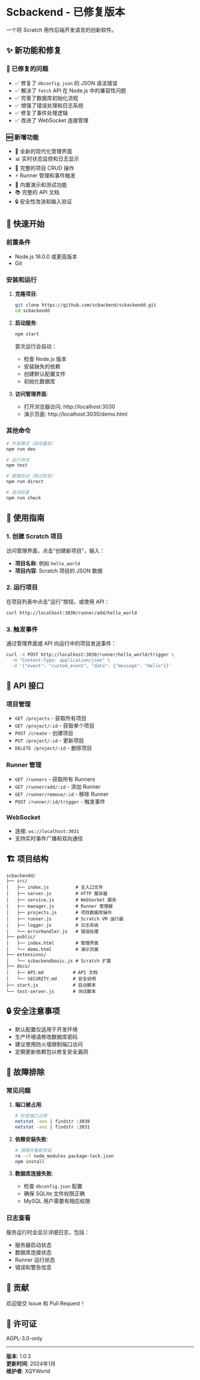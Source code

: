 # Scbackend - 已修复版本

一个将 Scratch 用作后端开发语言的创新软件。

## ✨ 新功能和修复

### 🔧 已修复的问题
- ✅ 修复了 `dbconfig.json` 的 JSON 语法错误
- ✅ 解决了 `fetch` API 在 Node.js 中的兼容性问题
- ✅ 完善了数据库初始化流程
- ✅ 增强了错误处理和日志系统
- ✅ 修复了事件处理逻辑
- ✅ 改进了 WebSocket 连接管理

### 🆕 新增功能
- 🎨 全新的现代化管理界面
- 📊 实时状态监控和日志显示
- 🔄 完整的项目 CRUD 操作
- ⚡ Runner 管理和事件触发
- 🧪 内置演示和测试功能
- 📚 完整的 API 文档
- 🔒 安全性改进和输入验证

## 🚀 快速开始

### 前置条件
- Node.js 16.0.0 或更高版本
- Git

### 安装和运行

1. **克隆项目**:
   ```bash
   git clone https://github.com/scbackend/scbackendd.git
   cd scbackendd
   ```

2. **启动服务**:
   ```bash
   npm start
   ```
   
   首次运行会自动：
   - 检查 Node.js 版本
   - 安装缺失的依赖
   - 创建默认配置文件
   - 初始化数据库

3. **访问管理界面**:
   - 打开浏览器访问: http://localhost:3030
   - 演示页面: http://localhost:3030/demo.html

### 其他命令

```bash
# 开发模式（自动重启）
npm run dev

# 运行测试
npm test

# 直接启动（跳过检查）
npm run direct

# 语法检查
npm run check
```

## 🎯 使用指南

### 1. 创建 Scratch 项目

访问管理界面，点击"创建新项目"，输入：
- **项目名称**: 例如 `hello_world`
- **项目内容**: Scratch 项目的 JSON 数据

### 2. 运行项目

在项目列表中点击"运行"按钮，或使用 API：
```bash
curl http://localhost:3030/runner/add/hello_world
```

### 3. 触发事件

通过管理界面或 API 向运行中的项目发送事件：
```bash
curl -X POST http://localhost:3030/runner/hello_world/trigger \
  -H "Content-Type: application/json" \
  -d '{"event": "custom_event", "data": {"message": "Hello"}}'
```

## 📡 API 接口

### 项目管理
- `GET /projects` - 获取所有项目
- `GET /project/:id` - 获取单个项目
- `POST /create` - 创建项目
- `PUT /project/:id` - 更新项目
- `DELETE /project/:id` - 删除项目

### Runner 管理
- `GET /runners` - 获取所有 Runners
- `GET /runner/add/:id` - 添加 Runner
- `GET /runner/remove/:id` - 移除 Runner
- `POST /runner/:id/trigger` - 触发事件

### WebSocket
- 连接: `ws://localhost:3031`
- 支持实时事件广播和双向通信

## 🏗️ 项目结构

```
scbackendd/
├── src/
│   ├── index.js          # 主入口文件
│   ├── server.js         # HTTP 服务器
│   ├── service.js        # WebSocket 服务
│   ├── manager.js        # Runner 管理器
│   ├── projects.js       # 项目数据库操作
│   ├── runner.js         # Scratch VM 运行器
│   ├── logger.js         # 日志系统
│   └── errorHandler.js   # 错误处理
├── public/
│   ├── index.html        # 管理界面
│   └── demo.html         # 演示页面
├── extensions/
│   └── scbackendbasic.js # Scratch 扩展
├── docs/
│   ├── API.md           # API 文档
│   └── SECURITY.md      # 安全说明
├── start.js             # 启动脚本
└── test-server.js       # 测试脚本
```

## 🔒 安全注意事项

- 默认配置仅适用于开发环境
- 生产环境请修改数据库密码
- 建议使用防火墙限制端口访问
- 定期更新依赖包以修复安全漏洞

## 🐛 故障排除

### 常见问题

1. **端口被占用**:
   ```bash
   # 检查端口占用
   netstat -ano | findstr :3030
   netstat -ano | findstr :3031
   ```

2. **依赖安装失败**:
   ```bash
   # 清理并重新安装
   rm -rf node_modules package-lock.json
   npm install
   ```

3. **数据库连接失败**:
   - 检查 `dbconfig.json` 配置
   - 确保 SQLite 文件权限正确
   - MySQL 用户需要有相应权限

### 日志查看

服务运行时会显示详细日志，包括：
- 服务器启动状态
- 数据库连接状态
- Runner 运行状态
- 错误和警告信息

## 🤝 贡献

欢迎提交 Issue 和 Pull Request！

## 📄 许可证

AGPL-3.0-only

---

**版本**: 1.0.3  
**更新时间**: 2024年1月  
**维护者**: XQYWorld